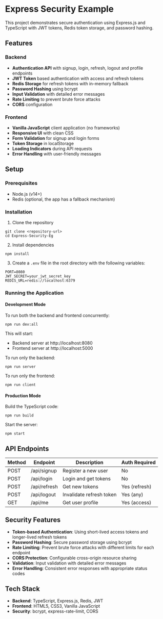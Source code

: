 # Express Security Example

This project demonstrates secure authentication using Express.js and TypeScript with JWT tokens, Redis token storage, and password hashing.

## Features

### Backend
- **Authentication API** with signup, login, refresh, logout and profile endpoints
- **JWT Token** based authentication with access and refresh tokens
- **Redis Storage** for refresh tokens with in-memory fallback
- **Password Hashing** using bcrypt
- **Input Validation** with detailed error messages
- **Rate Limiting** to prevent brute force attacks
- **CORS** configuration

### Frontend
- **Vanilla JavaScript** client application (no frameworks)
- **Responsive UI** with clean CSS
- **Form Validation** for signup and login forms
- **Token Storage** in localStorage
- **Loading Indicators** during API requests
- **Error Handling** with user-friendly messages

## Setup

### Prerequisites
- Node.js (v14+)
- Redis (optional, the app has a fallback mechanism)

### Installation

1. Clone the repository
```
git clone <repository-url>
cd Express-Security-Eg
```

2. Install dependencies
```
npm install
```

3. Create a `.env` file in the root directory with the following variables:
```
PORT=8080
JWT_SECRET=your_jwt_secret_key
REDIS_URL=redis://localhost:6379
```

### Running the Application

#### Development Mode
To run both the backend and frontend concurrently:
```
npm run dev:all
```

This will start:
- Backend server at http://localhost:8080
- Frontend server at http://localhost:5000

To run only the backend:
```
npm run server
```

To run only the frontend:
```
npm run client
```

#### Production Mode
Build the TypeScript code:
```
npm run build
```

Start the server:
```
npm start
```

## API Endpoints

| Method | Endpoint        | Description                  | Auth Required |
|--------|-----------------|------------------------------|---------------|
| POST   | /api/signup     | Register a new user          | No            |
| POST   | /api/login      | Login and get tokens         | No            |
| POST   | /api/refresh    | Get new tokens               | Yes (refresh) |
| POST   | /api/logout     | Invalidate refresh token     | Yes (any)     |
| GET    | /api/me         | Get user profile             | Yes (access)  |

## Security Features

- **Token-based Authentication**: Using short-lived access tokens and longer-lived refresh tokens
- **Password Hashing**: Secure password storage using bcrypt
- **Rate Limiting**: Prevent brute force attacks with different limits for each endpoint
- **CORS Protection**: Configurable cross-origin resource sharing
- **Validation**: Input validation with detailed error messages
- **Error Handling**: Consistent error responses with appropriate status codes

## Tech Stack

- **Backend**: TypeScript, Express.js, Redis, JWT
- **Frontend**: HTML5, CSS3, Vanilla JavaScript
- **Security**: bcrypt, express-rate-limit, CORS 